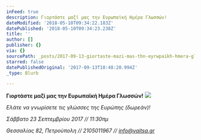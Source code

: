 ```yaml
---
inFeed: true
description: Γιορτάστε μαζί μας την Ευρωπαϊκή Ημέρα Γλωσσών!
dateModified: '2018-05-10T09:34:22.183Z'
datePublished: '2018-05-10T09:34:23.238Z'
title: ''
author: []
publisher: {}
via: {}
sourcePath: _posts/2017-09-13-giortaste-mazi-mas-thn-eyrwpaikh-hmera-glwsswn.md
starred: false
datePublishedOriginal: '2017-09-13T10:48:20.994Z'
_type: Blurb

---
```

**Γιορτάστε μαζί μας την Ευρωπαϊκή Ημέρα Γλωσσών!**
![](https://the-grid-user-content.s3-us-west-2.amazonaws.com/578f6245-9b67-40de-a073-1f14f39f9f22.jpg)

_Ελάτε να γνωρίσετε τις γλώσσες της Ευρώπης (δωρεάν)!_

_Σάββατο 23 Σεπτεμβρίου 2017 // 11:30πμ_

_Θεσσαλίας 82, Πετρούπολη // 2105011967 // [info@vaitsa.gr][0]_

[0]: mailto:info@vaitsa.gr